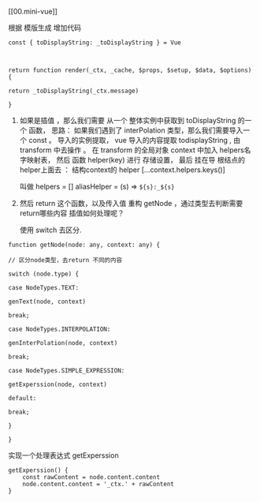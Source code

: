 [[00.mini-vue]]

根据 模版生成 增加代码
```
const { toDisplayString: _toDisplayString } = Vue

  

return function render(_ctx, _cache, $props, $setup, $data, $options) {

return _toDisplayString(_ctx.message)

}

```
1. 如果是插值 ，那么我们需要 从一个 整体实例中获取到 toDisplayString 的一个 函数，
   思路： 如果我们遇到了 interPolation 类型，那么我们需要导入一个 const 。
   导入的实例提取， vue
   导入的内容提取  todisplayString , 由transform 中去操作 。
   在 transform 的全局对象 context 中加入 helpers名字映射表，
   然后 函数 helper(key) 进行 存储设置，
   最后 挂在导 根结点的 helper上面去 ： 结构context的 helper
   [...context.helpers.keys()]
   
   叫做 helpers = []
   aliasHelper = (s) => `${s}:_${s}`
   
   
2. 然后 return  这个函数，以及传入值
	重构 getNode ，通过类型去判断需要 return哪些内容
	插值如何处理呢？
	

	使用 switch 去区分.
```	
function getNode(node: any, context: any) {

// 区分node类型，去return 不同的内容

switch (node.type) {

case NodeTypes.TEXT:

genText(node, context)

break;

case NodeTypes.INTERPOLATION:

genInterPolation(node, context)

break;

case NodeTypes.SIMPLE_EXPRESSION:

getExperssion(node, context)

default:

break;

}

}
```
实现一个处理表达式 getExperssion 
```
getExperssion() {
	const rawContent = node.content.content
	node.content.content = '_ctx.' + rawContent
}
```

